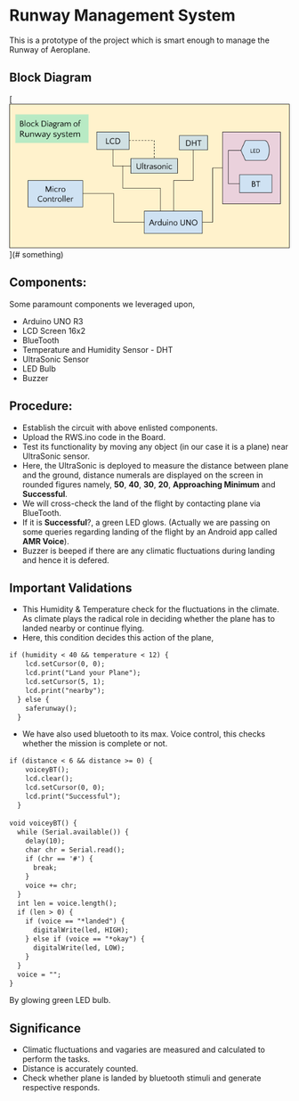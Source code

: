 
# Runway Management System

This is a prototype of the project which is smart enough to manage the Runway of Aeroplane.

## Block Diagram

[![Alt Text](https://github.com/acesaif/Runway_Management_System/blob/master/rms/images_work_flow/block_diagram_rms.png?raw=true "Optional Title")](# something)

## Components:

Some paramount components we leveraged upon,

* Arduino UNO R3
* LCD Screen 16x2
* BlueTooth
* Temperature and Humidity Sensor - DHT
* UltraSonic Sensor
* LED Bulb
* Buzzer

## Procedure:

* Establish the circuit with above enlisted components.
* Upload the RWS.ino code in the Board.
* Test its functionality by moving any object (in our case it is a plane) near UltraSonic sensor.
* Here, the UltraSonic is deployed to measure the distance between plane and the ground, distance numerals are displayed on the screen in rounded figures namely, **50**, **40**, **30**, **20**, **Approaching Minimum** and **Successful**.
* We will cross-check the land of the flight by contacting plane via BlueTooth.
* If it is **Successful**?, a green LED glows. (Actually we are passing on some queries regarding landing of the flight by an Android app called **AMR Voice**).
* Buzzer is beeped if there are any climatic fluctuations during landing and hence it is defered. 

## Important Validations

* This Humidity & Temperature check for the fluctuations in the climate. As climate plays the radical role in deciding whether the plane has to landed nearby or continue flying.
* Here, this condition decides this action of the plane,
```
if (humidity < 40 && temperature < 12) {
    lcd.setCursor(0, 0);
    lcd.print("Land your Plane");
    lcd.setCursor(5, 1);
    lcd.print("nearby");
  } else {
    saferunway();
  }
```
* We have also used bluetooth to its max. Voice control, this checks whether the mission is complete or not.
```
if (distance < 6 && distance >= 0) {
    voiceyBT();
    lcd.clear();
    lcd.setCursor(0, 0);
    lcd.print("Successful");
  }

void voiceyBT() {
  while (Serial.available()) {
    delay(10);
    char chr = Serial.read();
    if (chr == '#') {
      break;
    }
    voice += chr;
  }
  int len = voice.length();
  if (len > 0) {
    if (voice == "*landed") {
      digitalWrite(led, HIGH);
    } else if (voice == "*okay") {
      digitalWrite(led, LOW);
    }
  }
  voice = "";
}
```
By glowing green LED bulb.

## Significance

* Climatic fluctuations and vagaries are measured and calculated to perform the tasks.
* Distance is accurately counted.
* Check whether plane is landed by bluetooth stimuli and generate respective responds.


